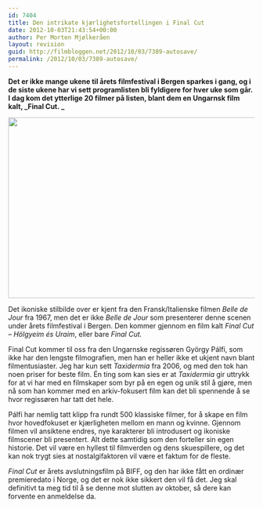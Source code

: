 ```yaml
---
id: 7404
title: Den intrikate kjærlighetsfortellingen i Final Cut
date: 2012-10-03T21:43:54+00:00
author: Per Morten Mjølkeråen
layout: revision
guid: http://filmbloggen.net/2012/10/03/7389-autosave/
permalink: /2012/10/03/7389-autosave/
---
```

**Det er ikke mange ukene til årets filmfestival i Bergen sparkes i gang, og i de siste ukene har vi sett programlisten bli fyldigere for hver uke som går. I dag kom det ytterlige 20 filmer på listen, blant dem en Ungarnsk film kalt, _Final Cut. _**

<a href="http://filmbloggen.net/2012/10/03/den-intrikate-kjaerlighetsfortellingen-i-final-cut/20120121-final-cut-holgyeim-es-uraim5/" rel="attachment wp-att-7390"><img class="alignnone size-large wp-image-7390" src="http://filmbloggen.net/wp-content/uploads//2012/10/20120121-final-cut-holgyeim-es-uraim5-620x369.jpg" alt="" width="620" height="369" /></a>

Det ikoniske stilbilde over er kjent fra den Fransk/Italienske filmen _Belle de Jour_ fra 1967, men det er ikke _Belle de Jour_ som presenterer denne scenen under årets filmfestival i Bergen. Den kommer gjennom en film kalt _Final Cut &#8211; Hölgyeim és Uraim_, eller bare _Final Cut._

Final Cut kommer til oss fra den Ungarnske regissøren György Pálfi, som ikke har den lengste filmografien, men han er heller ikke et ukjent navn blant filmentusiaster. Jeg har kun sett _Taxidermia_ fra 2006, og med den tok han noen priser for beste film. Én ting som kan sies er at _Taxidermia_ gir uttrykk for at vi har med en filmskaper som byr på en egen og unik stil å gjøre, men nå som han kommer med en arkiv-fokusert film kan det bli spennende å se hvor regissøren har tatt det hele.

Pálfi har nemlig tatt klipp fra rundt 500 klassiske filmer, for å skape en film hvor hovedfokuset er kjærligheten mellom en mann og kvinne. Gjennom filmen vil ansiktene endres, nye karakterer bli introdusert og ikoniske filmscener bli presentert. Alt dette samtidig som den forteller sin egen historie. Det vil være en hyllest til filmverden og dens skuespillere, og det kan nok trygt sies at nostalgifaktoren vil være et faktum for de fleste.

_Final Cut_ er årets avslutningsfilm på BIFF, og den har ikke fått en ordinær premieredato i Norge, og det er nok ikke sikkert den vil få det. Jeg skal definitivt ta meg tid til å se denne mot slutten av oktober, så dere kan forvente en anmeldelse da.